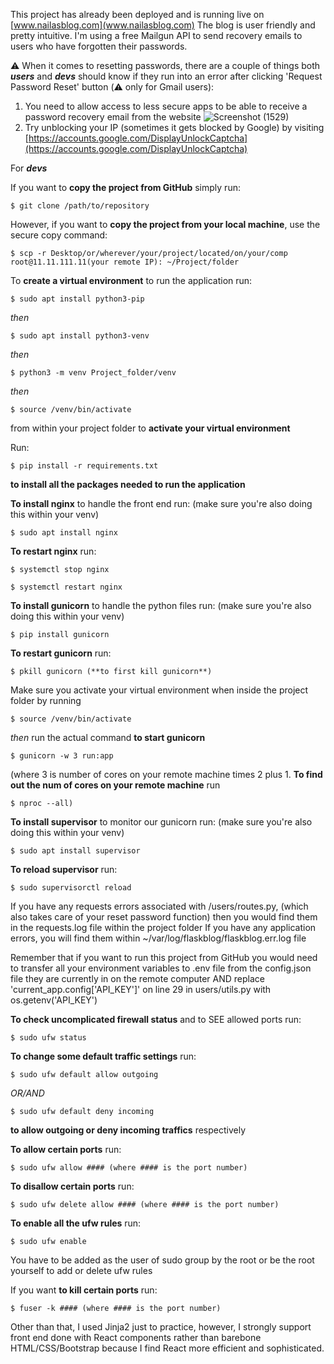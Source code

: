    This project has already been deployed and is running live on [www.nailasblog.com](www.nailasblog.com)
The blog is user friendly and pretty intuitive. I'm using a free Mailgun API to send recovery emails to users 
who have forgotten their passwords. 

⚠️ When it comes to resetting passwords, there are a couple of things both 
***users*** and ***devs*** should know if they run into an error after clicking 'Request Password Reset' button 
(⚠️ only for Gmail users):
1. You need to allow access to less secure apps to be able to receive a password recovery email from the website
![Screenshot (1529)](https://user-images.githubusercontent.com/42359973/102000584-e47c5500-3cb6-11eb-811f-ed5b21e9f404.png)
2. Try unblocking your IP (sometimes it gets blocked by Google) by visiting [https://accounts.google.com/DisplayUnlockCaptcha](https://accounts.google.com/DisplayUnlockCaptcha)

For ***devs***

If you want to **copy the project from GitHub** simply run:
```
$ git clone /path/to/repository
```

However, if you want to **copy the project from your local machine**, use the secure copy command:
```
$ scp -r Desktop/or/wherever/your/project/located/on/your/comp root@11.11.111.11(your remote IP): ~/Project/folder
```
To **create a virtual environment** to run the application run:
```
$ sudo apt install python3-pip
```
*then*
```
$ sudo apt install python3-venv
```
*then*
```
$ python3 -m venv Project_folder/venv
```
*then*
```
$ source /venv/bin/activate
```
from within your project folder to **activate your virtual environment**

Run:
```
$ pip install -r requirements.txt
```
**to install all the packages needed to run the application**

**To install nginx** to handle the front end run: (make sure you're also doing this within your venv)
```
$ sudo apt install nginx
```
**To restart nginx** run:
```
$ systemctl stop nginx
```
```
$ systemctl restart nginx
```
**To install gunicorn** to handle the python files run: (make sure you're also doing this within your venv)
```
$ pip install gunicorn
```

**To restart gunicorn** run:
```
$ pkill gunicorn (**to first kill gunicorn**)
```
Make sure you activate your virtual environment when inside the project folder by running
```
$ source /venv/bin/activate
```
*then* run the actual command **to start gunicorn**
```
$ gunicorn -w 3 run:app 
```
(where 3 is number of cores on your remote machine times 2 plus 1. 
**To find out the num of cores on your remote machine** run 
```
$ nproc --all)
```
**To install supervisor** to monitor our gunicorn run: (make sure you're also doing this within your venv)
```
$ sudo apt install supervisor
```
**To reload supervisor** run:
```
$ sudo supervisorctl reload
```
If you have any requests errors associated with /users/routes.py, (which also takes care of your reset password function)
then you would find them in the requests.log file within the project folder
If you have any application errors, you will find them within ~/var/log/flaskblog/flaskblog.err.log file

Remember that if you want to run this project from GitHub you would need to transfer all your environment variables
to .env file from the config.json file they are currently in on the remote computer AND 
replace 'current_app.config['API_KEY']' on line 29 in users/utils.py with os.getenv('API_KEY')

**To check uncomplicated firewall status** and to SEE allowed ports run:
```
$ sudo ufw status
```
**To change some default traffic settings** run:
```
$ sudo ufw default allow outgoing 
```
*OR/AND*
```
$ sudo ufw default deny incoming 
```
**to allow outgoing or deny incoming traffics** respectively

**To allow certain ports** run:
```
$ sudo ufw allow #### (where #### is the port number)
```
**To disallow certain ports** run:
```
$ sudo ufw delete allow #### (where #### is the port number)
```
**To enable all the ufw rules** run:
```
$ sudo ufw enable
```
You have to be added as the user of sudo group by the root or be the root yourself to add or delete ufw rules

If you want **to kill certain ports** run:
```
$ fuser -k #### (where #### is the port number)
```
Other than that, I used Jinja2 just to practice, however, I strongly support front end done with React components rather 
than  barebone HTML/CSS/Bootstrap because I find React more efficient and sophisticated. 
